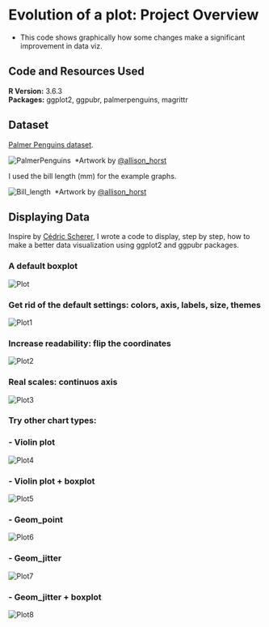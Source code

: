 # Evolution of a plot: Project Overview 
* This code shows graphically how some changes make a significant improvement in data viz. 

## Code and Resources Used 
**R Version:** 3.6.3  
**Packages:** ggplot2, ggpubr, palmerpenguins, magrittr

## Dataset
[Palmer Penguins dataset](https://allisonhorst.github.io/palmerpenguins/). 

![PalmerPenguins](https://github.com/melisadigiacomo/plotevolution/images/palmer_penguins.png)&nbsp;
*Artwork by [@allison_horst](https://twitter.com/allison_horst?s=20)

I used the bill length (mm) for the example graphs.

![Bill_length](https://github.com/melisadigiacomo/plotevolution/images/bill_lenth.png)&nbsp;
*Artwork by [@allison_horst](https://twitter.com/allison_horst?s=20)


## Displaying Data
Inspire by [Cédric Scherer](https://twitter.com/CedScherer?s=20), I wrote a code to display, step by step, how to make a better data visualization using ggplot2 and ggpubr packages.

### A default boxplot
![Plot](https://github.com/melisadigiacomo/plotevolution/images/plot.png)&nbsp;

### Get rid of the default settings: colors, axis, labels, size, themes
![Plot1](https://github.com/melisadigiacomo/plotevolution/images/plot1.png)&nbsp;

### Increase readability: flip the coordinates
![Plot2](https://github.com/melisadigiacomo/plotevolution/images/plot2.png)&nbsp;

### Real scales: continuos axis
![Plot3](https://github.com/melisadigiacomo/plotevolution/images/plot3.png)&nbsp;

### Try other chart types: 
### - Violin plot
![Plot4](https://github.com/melisadigiacomo/plotevolution/images/plot4.png)&nbsp;

### - Violin plot + boxplot
![Plot5](https://github.com/melisadigiacomo/plotevolution/images/plot5.png)&nbsp;

### - Geom_point
![Plot6](https://github.com/melisadigiacomo/plotevolution/images/plot6.png)&nbsp;

### - Geom_jitter
![Plot7](https://github.com/melisadigiacomo/plotevolution/images/plot7.png)&nbsp;

### - Geom_jitter + boxplot
![Plot8](https://github.com/melisadigiacomo/plotevolution/images/plot7.png)&nbsp;